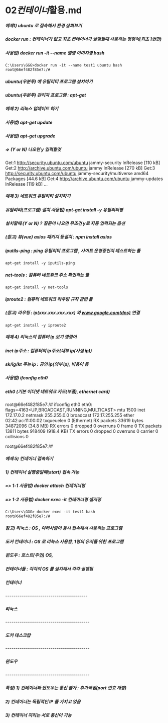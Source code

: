 # 02*컨테이너*활용.md

##### 예제1) ubuntu 로 접속해서 환경 살펴보기

##### docker run : 컨테이너가 없고 최초 컨테이너가 실행될때 사용하는 명령어(최초 1번만)

##### 사용법) docker run -it --name 별명 이미지명 bash

    C:\Users\GGG>docker run -it --name test1 ubuntu bash
    root@66ef482f85e7:/#

##### ubuntu(우분투) 에 유틸리티 프로그램 설치하기

##### ubuntu(우분투) 관리자 프로그램 : apt-get

##### 예제 2) 리눅스 업데이트 하기

##### 사용법) apt-get update

##### 사용법) apt-get upgrade

##### => (Y or N) 나오면 y 입력할것

Get:1 http://security.ubuntu.com/ubuntu jammy-security InRelease [110 kB]
Get:2 http://archive.ubuntu.com/ubuntu jammy InRelease [270 kB]
Get:3 http://security.ubuntu.com/ubuntu jammy-security/multiverse amd64 Packages [44.6 kB]
Get:4 http://archive.ubuntu.com/ubuntu jammy-updates InRelease [119 kB]
...

##### 예제 3) 네트워크 유틸리티 설치하기

##### 유틸리티(프로그램) 설치 사용법) apt-get install -y 유틸리티명

##### 설치할때 (Y or N) ? 질문이 나오면 무조건 y로 자동 입력되는 옵션

##### (참고) 뷰(vue) axios 패키지 등설치 : npm install axios

##### iputils-ping : ping 유틸리티 프로그램 , 사이트 운영중인지 테스트하는 툴

    apt-get install -y iputils-ping

##### net-tools : 컴퓨터 네트워크 주소 확인하는 툴

    apt-get install -y net-tools

##### iproute2 : 컴퓨터 네트워크 라우팅 규칙 관련 툴

##### (참고) 라우팅 : ip(xxx.xxx.xxx.xxx) 와 www.google.com(dns) 연결

    apt-get install -y iproute2

##### 예제 4) 리눅스의 컴퓨터 ip 보기 명령어

##### inet ip주소 : 컴퓨터의 ip주소(내부 ip(사설 ip))

##### sk/lg/kt 주는 ip : 공인 ip(외부 ip), 비용이 듬

##### 사용법) ifconfig eth0

##### eth0 (기본 이더넷 네트워크 카드(부품), ethernet card)

root@66ef482f85e7:/# ifconfig eth0
eth0: flags=4163<UP,BROADCAST,RUNNING,MULTICAST> mtu 1500
inet 172.17.0.2 netmask 255.255.0.0 broadcast 172.17.255.255
ether 02:42:ac:11:00:02 txqueuelen 0 (Ethernet)
RX packets 33619 bytes 34872096 (34.8 MB)
RX errors 0 dropped 0 overruns 0 frame 0
TX packets 13811 bytes 918409 (918.4 KB)
TX errors 0 dropped 0 overruns 0 carrier 0 collisions 0

root@66ef482f85e7:/#

##### 예제 5) 컨테이너 접속하기

##### 1) 컨테이너 실행중일때(start) 접속 가능

##### => 1-1 사용법) docker attach 컨테이너명

##### => 1-2 사용법) docker exec -it 컨테이너명 셀지정

    C:\Users\GGG> docker exec -it test1 bash
    root@66ef482f85e7:/#

##### 참고) 리눅스 : OS , 여러사람이 동시 접속해서 사용하는 프로그램

##### 도커 컨테이너 : OS 로 리눅스 사용함, 1명의 유저를 위한 프로그램

##### 윈도우 : 호스트(주인) OS,

##### 컨테이너들 : 각각의 OS 를 설치해서 각각 실행됨

##### 컨테이너

##### ----------------------------------------

##### 리눅스

##### -----------------------------------------

##### 도커 데스크탑

##### -----------------------------------------

##### 윈도우

##### -----------------------------------------

##### 특징) 1) 컨테이너와 윈도우는 통신 불가 : 추가작접(port 번호 개방)

##### 2) 컨테이너는 독립적인 IP 를 가지고 있음

##### 3) 컨테이너 끼리는 서로 통신이 가능
